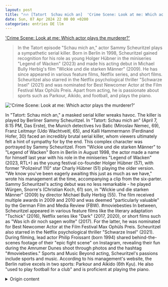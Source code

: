```yaml
---
layout: post
title: "🔥🔥 [Tatort  Schau mich an]  'Crime Scene: Look at me: Which actor plays the murderer?'"
date: Sun, 07 Apr 2024 22 00 00 +0200
categories: entries DE llm
---
```

[ 'Crime Scene: Look at me: Which actor plays the murderer?'](https://www.stern.de/kultur/-tatort--schau-mich-an---welcher-schauspieler-spielt-den-moerder--34606922.html)

> In the Tatort episode "Schau mich an," actor Sammy Scheuritzel plays a sympathetic serial killer. Born in Berlin in 1998, Scheuritzel gained recognition for his role as young Holger Hübner in the miniseries "Legend of Wacken" (2023) and made his acting debut in Michael Bully Herbig's film "Wickie und die starken Männer" (2009). He has since appeared in various feature films, Netflix series, and short films. Scheuritzel also starred in the Netflix psychological thriller "Schwarze Insel" (2021) and was nominated for Best Newcomer Actor at the Film Festival Max Ophüls Preis. Apart from acting, he is passionate about sports such as Parkour, Aikido, and football, and plays the piano.

![ 'Crime Scene: Look at me: Which actor plays the murderer?'](https://image.stern.de/34606926/t/dI/v1/w1440/r1.7778/-/07--welcher-schauspieler-spielt-den-moerder----16-9---spoton-article-1063805.jpg)

 In "Tatort: Schau mich an," a masked serial killer wreaks havoc. The killer is played by Berliner Sammy Scheuritzel.
In "Tatort: Schau mich an" (April 7, 8:15 PM, Das Erste), the Munich detectives Ivo Batic (Miroslav Nemec, 69), Franz Leitmayr (Udo Wachtveitl, 65), and Kalli Hammermann (Ferdinand Hofer, 30) faced an incredibly brutal serial killer, whom viewers ultimately felt a hint of sympathy for by the end. This complex character was portrayed by Sammy Scheuritzel.
From "Wickie und die starken Männer" to "Legend of Wacken"
Born in Berlin in August 1998, the actor made a name for himself last year with his role in the miniseries "Legend of Wacken" (2023, RTL+) as the young festival co-founder Holger Hübner (57), with former "Polizeiruf 110" star Charly Hübner (51) playing the older version. "We know you've been eagerly awaiting this just as much as we have," wrote his management at the time, accompanying a clip from the six-parter.
Sammy Scheuritzel's acting debut was no less remarkable - he played Würgen, Snorre's (Christian Koch, 61) son, in "Wickie und die starken Männer" (2009) by director Michael Bully Herbig (55). The film received multiple awards in 2009 and 2010 and was deemed "particularly valuable" by the German Film and Media Review (FBW).
#moviebesties
In between, Scheuritzel appeared in various feature films like the literary adaptation "Tschick" (2016), Netflix series like "Dark" (2017, 2020), or short films such as "Was ich dir noch sagen wollte" (2017). For the latter, he was nominated for Best Newcomer Actor at the Film Festival Max Ophüls Preis.
Scheuritzel also starred in the Netflix psychological thriller "Schwarze Insel" (2021). During filming, lead actor Philip Froissant (born 1994) shared behind-the-scenes footage of their "epic fight scene" on Instagram, revealing their fun during the Amrumer Dunes shoot through photos and the hashtag "#moviebesties."
Sports and Music
Beyond acting, Scheuritzel's passions include sports and music. According to his management's website, the Berlin native excels in two sports: Parkour and Aikido (6th Kyu). He also "used to play football for a club" and is proficient at playing the piano.

<details>
  <summary>Origin content</summary>
  ---
layout: post
title: "🔥🔥 [Tatort: Schau mich an] 'Tatort: Schau mich an': Welcher Schauspieler spielt den Mörder?"
date: Sun, 07 Apr 2024 22:00:00 +0200
categories: entries DE
---
['Tatort: Schau mich an': Welcher Schauspieler spielt den Mörder?](https://www.stern.de/kultur/-tatort--schau-mich-an---welcher-schauspieler-spielt-den-moerder--34606922.html)

!['Tatort: Schau mich an': Welcher Schauspieler spielt den Mörder?](https://image.stern.de/34606926/t/dI/v1/w1440/r1.7778/-/07--welcher-schauspieler-spielt-den-moerder----16-9---spoton-article-1063805.jpg)

Im "Tatort: Schau mich an" treibt ein maskierter Serienkiller sein Unwesen. Gespielt wird der Mörder von dem Berliner Sammy Scheuritzel.

Im "Tatort: Schau mich an" treibt ein maskierter Serienkiller sein Unwesen. Gespielt wird der Mörder von dem Berliner Sammy Scheuritzel.

Im "Tatort: Schau mich an" (7. April, 20:15 Uhr, das Erste) bekamen es die Münchner Kommissare Ivo Batic (Miroslav Nemec, 69), Franz Leitmayr (Udo Wachtveitl, 65) und Kalli Hammermann (Ferdinand Hofer, 30) mit einem unfassbar brutalen Serienkiller zu tun, den die Zuschauerinnen und Zuschauer gen Schluss hin dennoch fast ein klein wenig bedauerten. Diese vielschichtige Figur wurde verkörpert von Sammy Scheuritzel.

Von "Wickie und die starken Männer" bis "Legend of Wacken"

Der im August 1998 in Berlin geborene Schauspieler machte bereits im vergangenen Jahr von sich reden, als er in der Miniserie "Legend of Wacken" (2023, RTL+) den jungen Festivalgründer Holger Hübner (57) mimte - die ältere Version verkörperte Ex-"Polizeiruf 110"-Star Charly Hübner (51). "Wir wissen, dass ihr sehnsüchtig darauf gewartet habt, genau wie wir", schrieb sein Management damals zu einem Clip des Sechsteilers.

Sammy Scheuritzels Schauspieldebüt ist nicht weniger sagenhaft, denn das gab er als Würgen, Snorres (Christian Koch, 61) Sohn, in "Wickie und die starken Männer" (2009) von Regiestar Michael Bully Herbig (55). Der Kinofilm wurde 2009 und 2010 vielfach ausgezeichnet und erhielt zudem das Prädikat "besonders wertvoll" von der Deutschen Film- und Medienbewertung (FBW).

#moviebesties

Dazwischen war der Absolvent der renommierten Münchner Otto Falckenberg Schauspielschule in Kinofilmen wie der Literaturverfilmung "Tschick" (2016), Netflix-Serien wie "Dark" (2017, 2020) oder in Kurzfilmen wie "Was ich dir noch sagen wollte" (2017) zu sehen. Für Letzteren wurde er beim Filmfestival Max Ophüls Preis als Bester Nachwuchsschauspieler nominiert.

Beim Netflix-Psychothriller "Schwarze Insel" (2021) war Sammy Scheuritzel ebenfalls im Cast. Einblicke in die Proben für die gemeinsame "epische Kampfszene" gewährte Hauptdarsteller Philip Froissant (geb. 1994) während der Dreharbeiten auf Instagram. Wie viel Spaß die beiden Schauspieler dabei in den Amrumer Dünen hatten, ist auf den Fotos und durch den Hashtag "#moviebesties" deutlich zu erkennen.

Sport und Musik

Neben der Schauspielerei zählen auch Sport und Musik zu Scheuritzels großen Leidenschaften. Der Homepage seines Managements ist zu entnehmen, dass der gebürtige Berliner in zwei sportlichen Disziplinen besonders fit ist: Parkour und Aikido (6. Kyu). Außerdem spielte er "früher Fußball im Verein". Und auch das Piano beherrscht er demnach "sehr gut".


</details>
